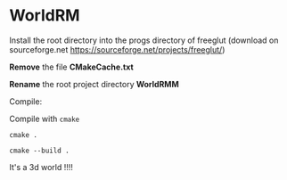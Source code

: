 # WorldRM
Install the root directory into the progs directory of freeglut (download on sourceforge.net https://sourceforge.net/projects/freeglut/)

**Remove** the file **CMakeCache.txt**

**Rename** the root project directory **WorldRMM**


Compile:

Compile with `cmake` 

    cmake .

    cmake --build .


It's a 3d world !!!!
